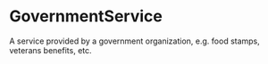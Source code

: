 # GovernmentService

A service provided by a government organization, e.g. food stamps, veterans benefits, etc.
